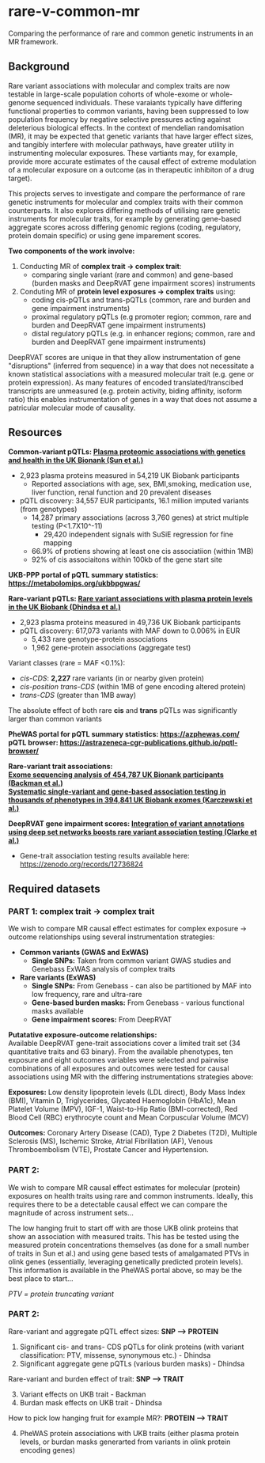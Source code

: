 # rare-v-common-mr

Comparing the performance of rare and common genetic instruments in an MR framework.

## Background

Rare variant associations with molecular and complex traits are now testable in large-scale population cohorts of whole-exome or whole-genome sequenced individuals. These varaiants typically have differing functional properties to common variants, having been suppressed to low population frequency by negative selective pressures acting against deleterious biological effects. In the context of mendelian randomisation (MR), it may be expected that genetic variants that have larger effect sizes, and tangibly interfere with molecular pathways, have greater utility in instrumenting molecular exposures. These vartiants may, for example, provide more accurate estimates of the causal effect of extreme modulation of a molecular exposure on a outcome (as in therapeutic inhibiton of a drug target).

This projects serves to investigate and compare the performance of rare genetic instruments for molecular and complex traits with their common counterparts. It also explores differing methods of utilising rare genetic instruments for molecular traits, for example by generating gene-based aggregate scores across differing genomic regions (coding, regulatory, protein domain specific) or using gene imparement scores.  

**Two components of the work involve:**
1. Conducting MR of **complex trait → complex trait**:  
   - comparing single variant (rare and common) and gene-based (burden masks and DeepRVAT gene impairment scores) instruments
2. Conduting MR of **protein level exposures → complex traits** using:  
   - coding cis-pQTLs and trans-pQTLs (common, rare and burden and gene impairment instruments)  
   - proximal regulatory pQTLs (e.g promoter region; common, rare and burden and DeepRVAT gene impairment instruments)  
   - distal regulatory pQTLs (e.g. in enhancer regions; common, rare and burden and DeepRVAT gene impairment instruments)

DeepRVAT scores are unique in that they allow instrumentation of gene "disruptions" (inferred from sequence) in a way that does not necessitate a known statistical associations with a measured molecular trait (e.g. gene or protein expression). As many features of encoded translated/transcibed transcripts are unmeasured (e.g. protein activity, biding affinity, isoform ratio) this enables instrumentation of genes in a way that does not assume a patricular molecular mode of causality.

## Resources

**Common-variant pQTLs: [Plasma proteomic associations with genetics and health in the UK Bionank (Sun et al.)](https://www.nature.com/articles/s41586-023-06592-6#Sec49)**

* 2,923 plasma proteins measured in 54,219 UK Biobank participants
    * Reported associations with age, sex, BMI,smoking, medication use, liver function, renal function and 20 prevalent diseases
* pQTL discovery: 34,557 EUR participants, 16.1 million imputed variants (from genotypes)
    * 14,287 primary associations (across 3,760 genes) at strict multiple testing (P<1.7X10^-11)
        * 29,420 independent signals with SuSiE regression for fine mapping
    * 66.9% of protiens showing at least one cis associatiion (within 1MB)
    * 92% of cis associaitons within 100kb of the gene start site

**UKB-PPP portal of pQTL summary statistics: https://metabolomips.org/ukbbpgwas/**

**Rare-variant pQTLs: [Rare variant associations with plasma protein levels in the UK Biobank (Dhindsa et al.)](https://www.nature.com/articles/s41586-023-06547-x)**

* 2,923 plasma proteins measured in 49,736 UK Biobank participants
* pQTL discovery: 617,073 variants with MAF down to 0.006% in EUR
    * 5,433 rare genotype-protein associations
    * 1,962 gene-protein associations (aggregate test)

Variant classes (rare = MAF <0.1%):
* *cis-CDS*: **2,227** rare variants (in or nearby given protein)
* *cis-position trans-CDS* (within 1MB of gene encoding altered protein)
* *trans-CDS* (greater than 1MB away)

The absolute effect of both rare **cis** and **trans** pQTLs was significantly larger than common variants

**PheWAS portal for pQTL summary statistics: https://azphewas.com/** \
**pQTL browser: https://astrazeneca-cgr-publications.github.io/pqtl-browser/**

**Rare-variant trait associations:  
[Exome sequencing analysis of 454,787 UK Bionank participants (Backman et al.)](https://www.nature.com/articles/s41586-021-04103-z)  
[Systematic single-variant and gene-based association testing in thousands of phenotypes in 394,841 UK Biobank exomes (Karczewski et al.)](https://app.genebass.org/)**

**DeepRVAT gene impairment scores:
[Integration of variant annotations using deep set networks boosts rare variant association testing (Clarke et al.)](https://www.nature.com/articles/s41588-024-01919-z#Sec61)**
- Gene-trait association testing results available here: https://zenodo.org/records/12736824

## Required datasets

### PART 1: complex trait → complex trait

We wish to compare MR causal effect estimates for complex exposure → outcome relationships using several instrumentation strategies:
- **Common variants (GWAS and ExWAS)**
  - **Single SNPs:** Taken from common variant GWAS studies and Genebass ExWAS analysis of complex traits
- **Rare variants (ExWAS)**
  - **Single SNPs:** From Genebass - can also be partitioned by MAF into low frequency, rare and ultra-rare
  - **Gene-based burden masks:** From Genebass - various functional masks available
  - **Gene impairment scores:** From DeepRVAT

**Putatative exposure-outcome relationships:**  
Available DeepRVAT gene-trait associations cover a limited trait set (34 quantitative traits and 63 binary). From the available phenotypes, ten exposure and eight outcomes variables were selected and pairwise combinations of all exposures and outcomes were tested for causal associations using MR with the differing instrumentations strategies above:

**Exposures:**
Low density lipoprotein levels (LDL direct), Body Mass Index (BMI), Vitamin D, Triglycerides, Glycated Haemoglobin (HbA1c), Mean Platelet Volume (MPV), IGF-1, Waist-to-Hip Ratio (BMI-corrected), Red Blood Cell (RBC) erythrocyte count and Mean Corpuscular Volume (MCV)

**Outcomes:**
Coronary Artery Disease (CAD), Type 2 Diabetes (T2D), Multiple Sclerosis (MS), Ischemic Stroke, Atrial Fibrillation (AF), Venous Thromboembolism (VTE), Prostate Cancer and Hypertension. 

### PART 2:  
We wish to compare MR causal effect estimates for molecular (protein) exposures on health traits using rare and common instruments. Ideally, this requires there to be a detectable causal effect we can compare the magnitude of across instrument sets...

The low hanging fruit to start off with are those UKB olink proteins that show an association with measured traits. This has be tested using the measured protein concentrations themselves (as done for a small number of traits in Sun et al.) and using gene based tests of amalgamated PTVs in olink genes (essentially, leveraging genetically predicted protein levels). This information is available in the PheWAS portal above, so may be the best place to start...

*PTV = protein truncating variant*

### PART 2:

Rare-variant and aggregate pQTL effect sizes: **SNP --> PROTEIN**

1. Significant cis- and trans- CDS pQTLs for olink proteins (with variant classification: PTV, missense, synonymous etc.) - Dhindsa
2. Significant aggregate gene pQTLs (various burden masks) - Dhindsa

Rare-variant and burden effect of trait: **SNP --> TRAIT**

3. Variant effects on UKB trait - Backman
4. Burdan mask effects on UKB trait - Dhindsa 

How to pick low hanging fruit for example MR?: **PROTEIN --> TRAIT**

4. PheWAS protein associations with UKB traits (either plasma protein levels, or burdan masks generarted from variants in olink protein encoding genes)






